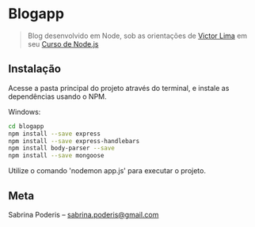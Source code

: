 # Blogapp
> Blog desenvolvido em Node, sob as orientações de [Victor Lima](https://www.youtube.com/channel/UC_issB-37g9lwfAA37fy2Tg/playlists) em seu [Curso de Node.js](https://www.youtube.com/playlist?list=PLJ_KhUnlXUPtbtLwaxxUxHqvcNQndmI4B)

## Instalação

Acesse a pasta principal do projeto através do terminal, e instale as dependências usando o NPM.

Windows:
```sh
cd blogapp
npm install --save express
npm install --save express-handlebars
npm install body-parser --save
npm install --save mongoose
```

Utilize o comando 'nodemon app.js' para executar o projeto.

## Meta

Sabrina Poderis – sabrina.poderis@gmail.com